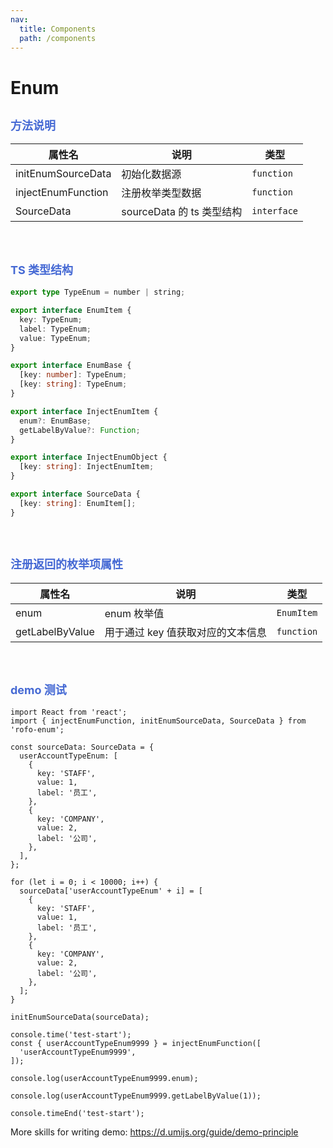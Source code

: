 ```yaml
---
nav:
  title: Components
  path: /components
---
```


# Enum

## <span style="font-size:18px; color: #4569d4">方法说明</span>

| 属性名             | 说明                      | 类型        |
| ------------------ | ------------------------- | ----------- |
| initEnumSourceData | 初始化数据源              | `function`  |
| injectEnumFunction | 注册枚举类型数据          | `function`  |
| SourceData         | sourceData 的 ts 类型结构 | `interface` |

<br />

## <span style="font-size:18px; color: #4569d4">TS 类型结构</span>

```ts
export type TypeEnum = number | string;

export interface EnumItem {
  key: TypeEnum;
  label: TypeEnum;
  value: TypeEnum;
}

export interface EnumBase {
  [key: number]: TypeEnum;
  [key: string]: TypeEnum;
}

export interface InjectEnumItem {
  enum?: EnumBase;
  getLabelByValue?: Function;
}

export interface InjectEnumObject {
  [key: string]: InjectEnumItem;
}

export interface SourceData {
  [key: string]: EnumItem[];
}
```

<br />

## <span style="font-size:18px; color: #4569d4">注册返回的枚举项属性</span>

| 属性名          | 说明                              | 类型       |
| --------------- | --------------------------------- | ---------- |
| enum            | enum 枚举值                       | `EnumItem` |
| getLabelByValue | 用于通过 key 值获取对应的文本信息 | `function` |

<br />

## <span style="font-size:18px; color: #4569d4">demo 测试</span>

```tsx
import React from 'react';
import { injectEnumFunction, initEnumSourceData, SourceData } from 'rofo-enum';

const sourceData: SourceData = {
  userAccountTypeEnum: [
    {
      key: 'STAFF',
      value: 1,
      label: '员工',
    },
    {
      key: 'COMPANY',
      value: 2,
      label: '公司',
    },
  ],
};

for (let i = 0; i < 10000; i++) {
  sourceData['userAccountTypeEnum' + i] = [
    {
      key: 'STAFF',
      value: 1,
      label: '员工',
    },
    {
      key: 'COMPANY',
      value: 2,
      label: '公司',
    },
  ];
}

initEnumSourceData(sourceData);

console.time('test-start');
const { userAccountTypeEnum9999 } = injectEnumFunction([
  'userAccountTypeEnum9999',
]);

console.log(userAccountTypeEnum9999.enum);

console.log(userAccountTypeEnum9999.getLabelByValue(1));

console.timeEnd('test-start');
```

More skills for writing demo: https://d.umijs.org/guide/demo-principle
